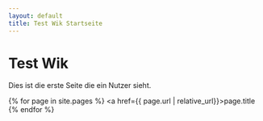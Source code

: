 ```yaml
---
layout: default
title: Test Wik Startseite
---
```


# Test Wik
Dies ist die erste Seite die ein Nutzer sieht.

{% for page in site.pages %}
  <a href={{ page.url | relative_url}}>page.title</a>
{% endfor %}
